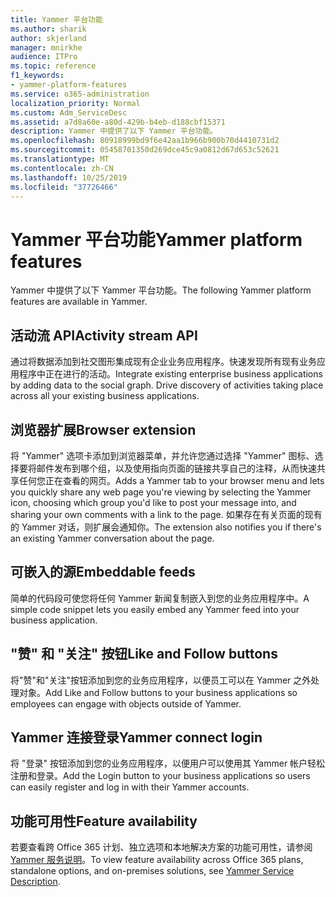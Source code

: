 ```yaml
---
title: Yammer 平台功能
ms.author: sharik
author: skjerland
manager: mnirkhe
audience: ITPro
ms.topic: reference
f1_keywords:
- yammer-platform-features
ms.service: o365-administration
localization_priority: Normal
ms.custom: Adm_ServiceDesc
ms.assetid: a7d8a60e-a80d-429b-b4eb-d188cbf15371
description: Yammer 中提供了以下 Yammer 平台功能。
ms.openlocfilehash: 80918999bd9f6e42aa1b966b900b70d4410731d2
ms.sourcegitcommit: 05458701350d269dce45c9a0812d67d653c52621
ms.translationtype: MT
ms.contentlocale: zh-CN
ms.lasthandoff: 10/25/2019
ms.locfileid: "37726466"
---
```

# <a name="yammer-platform-features"></a><span data-ttu-id="ac94c-103">Yammer 平台功能</span><span class="sxs-lookup"><span data-stu-id="ac94c-103">Yammer platform features</span></span>

<span data-ttu-id="ac94c-104">Yammer 中提供了以下 Yammer 平台功能。</span><span class="sxs-lookup"><span data-stu-id="ac94c-104">The following Yammer platform features are available in Yammer.</span></span>
 
## <a name="activity-stream-api"></a><span data-ttu-id="ac94c-105">活动流 API</span><span class="sxs-lookup"><span data-stu-id="ac94c-105">Activity stream API</span></span>

<span data-ttu-id="ac94c-p101">通过将数据添加到社交图形集成现有企业业务应用程序。快速发现所有现有业务应用程序中正在进行的活动。</span><span class="sxs-lookup"><span data-stu-id="ac94c-p101">Integrate existing enterprise business applications by adding data to the social graph. Drive discovery of activities taking place across all your existing business applications.</span></span>
  
## <a name="browser-extension"></a><span data-ttu-id="ac94c-108">浏览器扩展</span><span class="sxs-lookup"><span data-stu-id="ac94c-108">Browser extension</span></span>

<span data-ttu-id="ac94c-109">将 "Yammer" 选项卡添加到浏览器菜单，并允许您通过选择 "Yammer" 图标、选择要将邮件发布到哪个组，以及使用指向页面的链接共享自己的注释，从而快速共享任何您正在查看的网页。</span><span class="sxs-lookup"><span data-stu-id="ac94c-109">Adds a Yammer tab to your browser menu and lets you quickly share any web page you're viewing by selecting the Yammer icon, choosing which group you'd like to post your message into, and sharing your own comments with a link to the page.</span></span> <span data-ttu-id="ac94c-110">如果存在有关页面的现有的 Yammer 对话，则扩展会通知你。</span><span class="sxs-lookup"><span data-stu-id="ac94c-110">The extension also notifies you if there's an existing Yammer conversation about the page.</span></span> 

## <a name="embeddable-feeds"></a><span data-ttu-id="ac94c-111">可嵌入的源</span><span class="sxs-lookup"><span data-stu-id="ac94c-111">Embeddable feeds</span></span>

<span data-ttu-id="ac94c-112">简单的代码段可使您将任何 Yammer 新闻复制嵌入到您的业务应用程序中。</span><span class="sxs-lookup"><span data-stu-id="ac94c-112">A simple code snippet lets you easily embed any Yammer feed into your business application.</span></span>
  
## <a name="like-and-follow-buttons"></a><span data-ttu-id="ac94c-113">"赞" 和 "关注" 按钮</span><span class="sxs-lookup"><span data-stu-id="ac94c-113">Like and Follow buttons</span></span>

<span data-ttu-id="ac94c-114">将"赞"和"关注"按钮添加到您的业务应用程序，以便员工可以在 Yammer 之外处理对象。</span><span class="sxs-lookup"><span data-stu-id="ac94c-114">Add Like and Follow buttons to your business applications so employees can engage with objects outside of Yammer.</span></span>
  
## <a name="yammer-connect-login"></a><span data-ttu-id="ac94c-115">Yammer 连接登录</span><span class="sxs-lookup"><span data-stu-id="ac94c-115">Yammer connect login</span></span>

<span data-ttu-id="ac94c-116">将 "登录" 按钮添加到您的业务应用程序，以便用户可以使用其 Yammer 帐户轻松注册和登录。</span><span class="sxs-lookup"><span data-stu-id="ac94c-116">Add the Login button to your business applications so users can easily register and log in with their Yammer accounts.</span></span>

## <a name="feature-availability"></a><span data-ttu-id="ac94c-117">功能可用性</span><span class="sxs-lookup"><span data-stu-id="ac94c-117">Feature availability</span></span>

<span data-ttu-id="ac94c-118">若要查看跨 Office 365 计划、独立选项和本地解决方案的功能可用性，请参阅[Yammer 服务说明](yammer-service-description.md)。</span><span class="sxs-lookup"><span data-stu-id="ac94c-118">To view feature availability across Office 365 plans, standalone options, and on-premises solutions, see [Yammer Service Description](yammer-service-description.md).</span></span>
  


